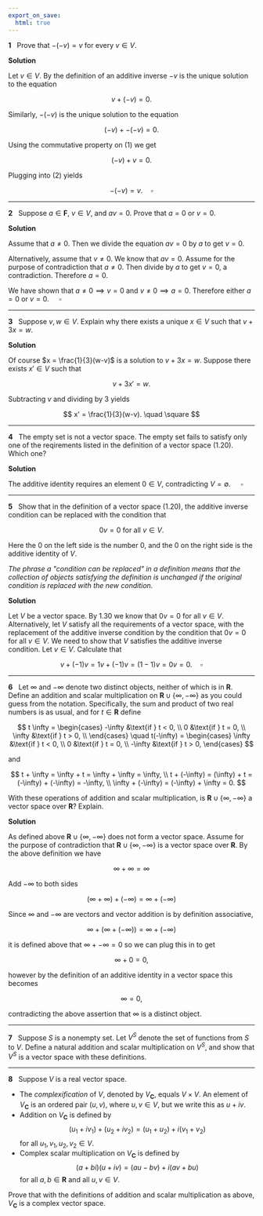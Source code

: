 ```yaml
---
export_on_save:
  html: true
---
```


<style>
.katex-display { overflow: auto hidden }
</style>

**1** &nbsp; Prove that $-(-v) = v$ for every $v \in V$.

**Solution**

Let $v \in V$. By the definition of an additive inverse $-v$ is the unique solution to the equation

$$
\tag{1} v + (-v) = 0.
$$

Similarly, $-(-v)$ is the unique solution to the equation

$$
\tag{2}(-v) + -(-v) = 0.
$$

Using the commutative property on $(1)$ we get

$$
(-v) + v = 0.
$$

Plugging into $(2)$ yields

$$
-(-v) = v. \quad \square
$$

---

**2** &nbsp; Suppose $a \in \mathbf{F}$, $v \in V$, and $av = 0$. Prove that $a = 0$ or $v = 0$.

**Solution**

Assume that $a \neq 0$. Then we divide the equation $av = 0$ by $a$ to get $v = 0$.

Alternatively, assume that $v \neq 0$. We know that $av = 0$. Assume for the purpose of contradiction that $a \neq 0$. Then divide by $a$ to get $v = 0$, a contradiction. Therefore $a = 0$.

We have shown that $a \neq 0 \implies v = 0$ and $v \neq 0 \implies a = 0$. Therefore either $a = 0$ or $v = 0$. $\quad \square$

---

**3** &nbsp; Suppose $v,w \in V$. Explain why there exists a unique $x \in V$ such that $v + 3x = w$.

**Solution**

Of course $x = \frac{1}{3}(w-v)$ is a solution to $v + 3x = w$. Suppose there exists $x' \in V$ such that

$$
v + 3x' = w.
$$

Subtracting $v$ and dividing by $3$ yields

$$
x' = \frac{1}{3}(w-v). \quad \square
$$

---

**4** &nbsp; The empty set is not a vector space. The empty set fails to satisfy only one of the reqirements listed in the definition of a vector space (1.20). Which one?

**Solution**

The additive identity requires an element $0 \in V$, contradicting $V = \emptyset$. $\quad \square$

---

**5** &nbsp; Show that in the definition of a vector space (1.20), the additive inverse condition can be replaced with the condition that

$$
0v = 0 \text{ for all } v \in V.
$$

Here the $0$ on the left side is the number $0$, and the $0$ on the right side is the additive identity of $V$.

_The phrase a "condition can be replaced" in a definition means that the collection of objects satisfying the definition is unchanged if the original condition is replaced with the new condition._

**Solution**

Let $V$ be a vector space. By 1.30 we know that $0v = 0$ for all $v \in V$.
Alternatively, let $V$ satisfy all the requirements of a vector space, with the replacement of the additive inverse condition by the condition that $0v = 0$ for all $v \in V$. We need to show that $V$ satisfies the additive inverse condition.
Let $v \in V$. Calculate that

$$
v + (-1)v = 1v + (-1)v = (1-1)v = 0v = 0. \quad \square
$$

---

**6** &nbsp; Let $\infty$ and $-\infty$ denote two distinct objects, neither of which is in $\mathbf{R}$. Define an addition and scalar multiplication on $\mathbf{R} \cup \{\infty, -\infty\}$ as you could guess from the notation. Specifically, the sum and product of two real numbers is as usual, and for $t \in \mathbf{R}$ define

$$
t \infty =
\begin{cases}
    -\infty &\text{if } t < 0, \\
    0 &\text{if } t = 0, \\
    \infty &\text{if } t > 0, \\
\end{cases}
\quad
t(-\infty) =
\begin{cases}
    \infty &\text{if } t < 0, \\
    0 &\text{if } t = 0, \\
    -\infty &\text{if } t > 0,
\end{cases}
$$

and

$$
t + \infty = \infty + t = \infty + \infty = \infty, \\
t + (-\infty) = (\infty) + t = (-\infty) + (-\infty) = -\infty, \\
\infty + (-\infty) = (-\infty) + \infty = 0.
$$

With these operations of addition and scalar multiplication, is $\mathbf{R} \cup \{\infty, -\infty\}$ a vector space over $\mathbf{R}$? Explain.

**Solution**

As defined above $\mathbf{R} \cup \{\infty, -\infty\}$ does not form a vector space.
Assume for the purpose of contradiction that $\mathbf{R} \cup \{\infty, -\infty\}$ is a vector space over $\mathbf{R}$.
By the above definition we have

$$
\infty + \infty = \infty
$$

Add $-\infty$ to both sides

$$
(\infty + \infty) + (-\infty) = \infty + (-\infty)
$$

Since $\infty$ and $-\infty$ are vectors and vector addition is by definition associative,

$$
\infty + (\infty + (-\infty)) = \infty + (-\infty)
$$

it is defined above that $\infty + -\infty = 0$ so we can plug this in to get

$$
\infty + 0 = 0,
$$

however by the definition of an additive identity in a vector space this becomes

$$
\infty = 0,
$$

contradicting the above assertion that $\infty$ is a distinct object.

---

**7** &nbsp; Suppose $S$ is a nonempty set. Let $V^S$ denote the set of functions from $S$ to $V$. Define a natural addition and scalar multiplication on $V^S$, and show that $V^S$ is a vector space with these definitions.

---

**8** &nbsp; Suppose $V$ is a real vector space.

- The _complexification_ of $V$, denoted by $V_{\mathbf{C}}$, equals $V \times V$. An element of $V_{\mathbf{C}}$ is an ordered pair $(u,v)$, where $u,v \in V$, but we write this as $u+iv$.
- Addition on $V_{\mathbf{C}}$ is defined by
  $$
  (u_1 + iv_1) + (u_2 + iv_2) = (u_1 + u_2) + i (v_1+v_2)
  $$
  for all $u_1, v_1, u_2, v_2 \in V$.
- Complex scalar multiplication on $V_{\mathbf{C}}$ is defined by
  $$
  (a+bi)(u+iv) = (au - bv) + i(av+bu)
  $$
  for all $a,b\in \mathbf{R}$ and all $u,v \in V$.

Prove that with the definitions of addition and scalar multiplication as above, $V_{\mathbf{C}}$ is a complex vector space.
